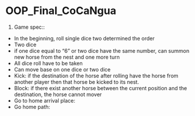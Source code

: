 # OOP_Final_CoCaNgua
1. Game spec::
  * In the beginning, roll single dice two determined the order
  * Two dice 
  * if  one dice equal to “6” or two dice have the same number, can summon new horse from the nest and one more turn
  * All dice roll have to be taken
  * Can move base on one dice or two dice
  * Kick: if the destination of the horse after rolling have the horse from another player then that horse be kicked to its nest. 
  * Block: if there exist another horse between the current position and the destination, the horse cannot mover 
  * Go to home arrival place: 
  * Go home path: 
